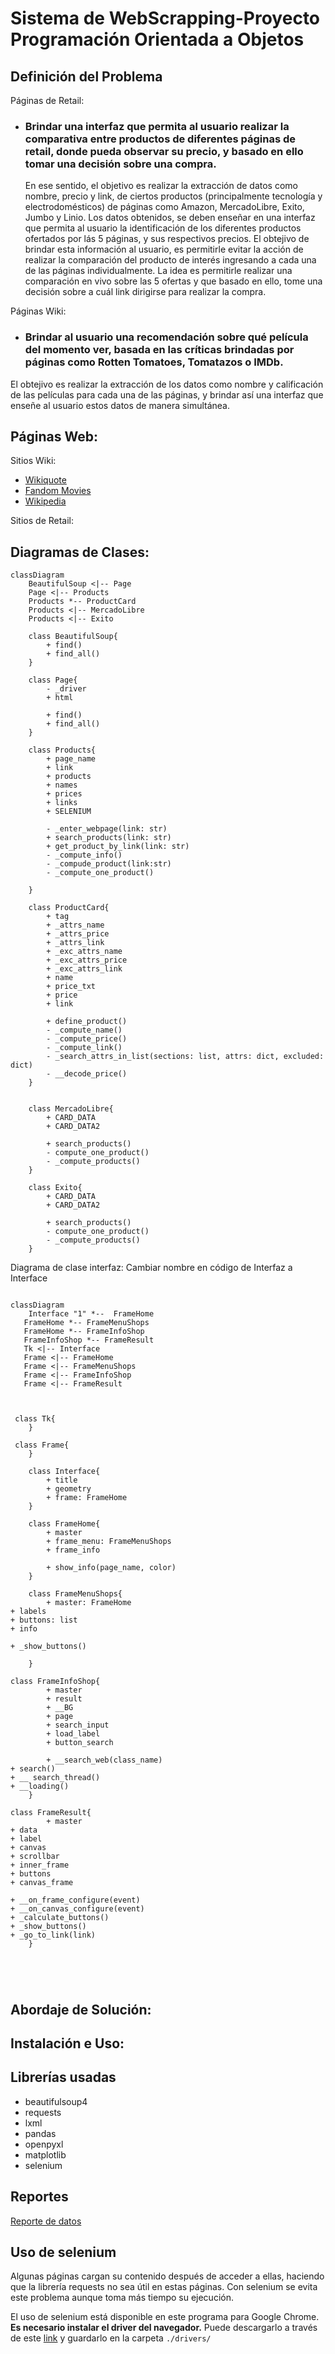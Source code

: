 # Sistema de WebScrapping-Proyecto Programación Orientada a Objetos

## Definición del Problema


Páginas de Retail:
 * ### Brindar una interfaz que permita al usuario realizar la comparativa entre productos de diferentes páginas de retail, donde pueda observar su precio, y basado en ello tomar una decisión sobre una compra.
   En ese sentido, el objetivo es realizar la extracción de datos como nombre, precio y link, de ciertos productos (principalmente tecnología y electrodomésticos) de páginas como Amazon, MercadoLibre, Exito, Jumbo y Linio. Los datos obtenidos, se deben enseñar en una interfaz que permita 
 al usuario la identificación de los diferentes productos ofertados por lás 5 páginas, y sus respectivos precios. El obtejivo de brindar esta información al usuario, es permitirle evitar la acción de realizar la comparación del producto de interés ingresando a cada una de las páginas individualmente. La idea es permitirle realizar una comparación en vivo sobre las 5 ofertas y que basado en ello, tome una decisión sobre a cuál link dirigirse para realizar la compra.

Páginas Wiki:
 * ### Brindar al usuario una recomendación sobre qué película del momento ver, basada en las críticas brindadas por páginas como Rotten Tomatoes, Tomatazos o IMDb. 
 El obtejivo es realizar la extracción de los datos como nombre y calificación de las películas para cada una de las páginas, y brindar así una interfaz que enseñe al usuario estos datos de manera simultánea. 

## Páginas Web:
Sitios Wiki:
  * [Wikiquote](https://es.wikiquote.org/wiki/Portada)
  * [Fandom Movies](https://www.fandom.com/topics/movies)
  * [Wikipedia](https://es.wikipedia.org/wiki/Wikipedia:Portada)
    
Sitios de Retail:

## Diagramas de Clases:

```mermaid
classDiagram
    BeautifulSoup <|-- Page
    Page <|-- Products
    Products *-- ProductCard
    Products <|-- MercadoLibre
    Products <|-- Exito

    class BeautifulSoup{
        + find()
        + find_all()
    }

    class Page{
        - _driver
        + html

        + find()
        + find_all()
    }

    class Products{
        + page_name
        + link
        + products
        + names
        + prices
        + links
        + SELENIUM

        - _enter_webpage(link: str)
        + search_products(link: str)
        + get_product_by_link(link: str)
        - _compute_info()
        - _compude_product(link:str)
        - _compute_one_product()

    }

    class ProductCard{
        + tag
        + _attrs_name
        + _attrs_price
        + _attrs_link
        + _exc_attrs_name
        + _exc_attrs_price
        + _exc_attrs_link
        + name
        + price_txt
        + price
        + link

        + define_product()
        - _compute_name()
        - _compute_price()
        - _compute_link()
        - _search_attrs_in_list(sections: list, attrs: dict, excluded: dict)
        - __decode_price()
    }


    class MercadoLibre{
        + CARD_DATA
        + CARD_DATA2

        + search_products()
        - compute_one_product()
        - _compute_products()
    }

    class Exito{
        + CARD_DATA
        + CARD_DATA2

        + search_products()
        - compute_one_product()
        - _compute_products()
    }

```
Diagrama de clase interfaz: Cambiar nombre en código de Interfaz a Interface
```mermaid

classDiagram
    Interface "1" *--  FrameHome
   FrameHome *-- FrameMenuShops
   FrameHome *-- FrameInfoShop
   FrameInfoShop *-- FrameResult
   Tk <|-- Interface
   Frame <|-- FrameHome
   Frame <|-- FrameMenuShops
   Frame <|-- FrameInfoShop
   Frame <|-- FrameResult
   
   

 class Tk{
    }

 class Frame{
    }

    class Interface{
        + title
        + geometry
        + frame: FrameHome
    }

    class FrameHome{
        + master
        + frame_menu: FrameMenuShops
        + frame_info

        + show_info(page_name, color)
    }

    class FrameMenuShops{
        + master: FrameHome
+ labels
+ buttons: list
+ info

+ _show_buttons()

    }

class FrameInfoShop{
        + master
        + result
        + __BG
        + page
        + search_input
        + load_label
        + button_search

        + __search_web(class_name)
+ search()
+ __ search_thread()
+ __loading()
    }

class FrameResult{
        + master
+ data
+ label
+ canvas
+ scrollbar
+ inner_frame
+ buttons
+ canvas_frame
      
+ __on_frame_configure(event)
+ __on_canvas_configure(event)
+ _calculate_buttons()
+ _show_buttons()
+ _go_to_link(link)
    }

 

    

```

## Abordaje de Solución:

## Instalación e Uso:

## Librerías usadas

- beautifulsoup4
- requests
- lxml
- pandas
- openpyxl
- matplotlib
- selenium

## Reportes
[Reporte de datos](https://unaledu-my.sharepoint.com/:f:/g/personal/diporrasc_unal_edu_co/EgGtalNhip1EqE6p7OGyqIIB4OAbREHbszYB5mtlMhiqcA?e=m3yN1G)


## Uso de selenium

Algunas páginas cargan su contenido después de acceder a ellas, haciendo que la librería requests no sea útil en estas páginas. Con selenium se evita este problema aunque toma más tiempo su ejecución.

El uso de selenium está disponible en este programa para Google Chrome. **Es necesario instalar el driver del navegador.** Puede descargarlo a través de este [link](https://googlechromelabs.github.io/chrome-for-testing/) y guardarlo en la carpeta `./drivers/`
